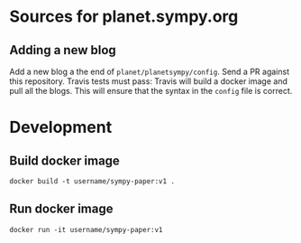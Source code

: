 # Sources for planet.sympy.org

## Adding a new blog

Add a new blog a the end of `planet/planetsympy/config`. Send a PR against this
repository. Travis tests must pass: Travis will build a docker image and pull
all the blogs. This will ensure that the syntax in the `config` file is
correct.

# Development

## Build docker image

    docker build -t username/sympy-paper:v1 .

## Run docker image

    docker run -it username/sympy-paper:v1
